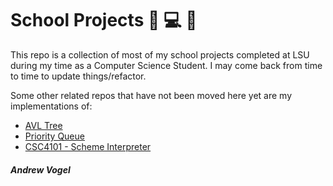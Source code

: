 # School Projects 🏫 💻 🐯

This repo is a collection of most of my school projects completed at LSU during my time as a Computer Science Student. I may come back from time to time to update things/refactor. 

Some other related repos that have not been moved here yet are my implementations of:

* [AVL Tree](https://github.com/avogel3/AVLTree)
* [Priority Queue](https://github.com/avogel3/PriorityQueue)
* [CSC4101 - Scheme Interpreter](https://github.com/avogel3/CSC4101)


##### Andrew Vogel
